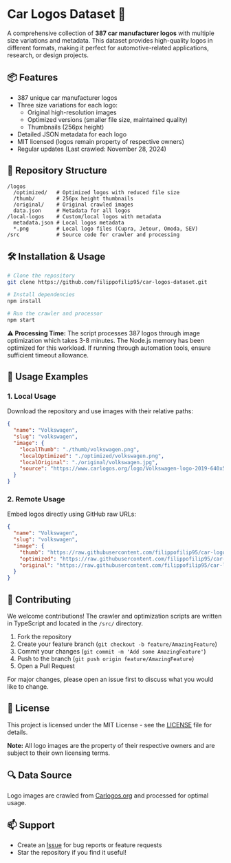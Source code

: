 # Car Logos Dataset 🚗

A comprehensive collection of **387 car manufacturer logos** with multiple size variations and metadata. This dataset provides high-quality logos in different formats, making it perfect for automotive-related applications, research, or design projects.

## 📦 Features

- 387 unique car manufacturer logos
- Three size variations for each logo:
    - Original high-resolution images
    - Optimized versions (smaller file size, maintained quality)
    - Thumbnails (256px height)
- Detailed JSON metadata for each logo
- MIT licensed (logos remain property of respective owners)
- Regular updates (Last crawled: November 28, 2024)

## 📂 Repository Structure

```
/logos
  /optimized/   # Optimized logos with reduced file size
  /thumb/       # 256px height thumbnails
  /original/    # Original crawled images
  data.json     # Metadata for all logos
/local-logos    # Custom/local logos with metadata
  metadata.json # Local logos metadata
  *.png         # Local logo files (Cupra, Jetour, Omoda, SEV)
/src            # Source code for crawler and processing
```

## 🛠 Installation & Usage

```bash
# Clone the repository
git clone https://github.com/filippofilip95/car-logos-dataset.git

# Install dependencies
npm install

# Run the crawler and processor
npm start
```

**⚠️ Processing Time:** The script processes 387 logos through image optimization which takes 3-8 minutes. The Node.js memory has been optimized for this workload. If running through automation tools, ensure sufficient timeout allowance.

## 📝 Usage Examples

### 1. Local Usage

Download the repository and use images with their relative paths:

```json
{
  "name": "Volkswagen",
  "slug": "volkswagen",
  "image": {
    "localThumb": "./thumb/volkswagen.png",
    "localOptimized": "./optimized/volkswagen.png",
    "localOriginal": "./original/volkswagen.jpg",
    "source": "https://www.carlogos.org/logo/Volkswagen-logo-2019-640x500.jpg"
  }
}
```

### 2. Remote Usage

Embed logos directly using GitHub raw URLs:

```json
{
  "name": "Volkswagen",
  "slug": "volkswagen",
  "image": {
    "thumb": "https://raw.githubusercontent.com/filippofilip95/car-logos-dataset/master/logos/thumb/volkswagen.png",
    "optimized": "https://raw.githubusercontent.com/filippofilip95/car-logos-dataset/master/logos/optimized/volkswagen.png",
    "original": "https://raw.githubusercontent.com/filippofilip95/car-logos-dataset/master/logos/original/volkswagen.jpg"
  }
}
```

## 🤝 Contributing

We welcome contributions! The crawler and optimization scripts are written in TypeScript and located in the `/src/` directory.

1. Fork the repository
2. Create your feature branch (`git checkout -b feature/AmazingFeature`)
3. Commit your changes (`git commit -m 'Add some AmazingFeature'`)
4. Push to the branch (`git push origin feature/AmazingFeature`)
5. Open a Pull Request

For major changes, please open an issue first to discuss what you would like to change.

## 📄 License

This project is licensed under the MIT License - see the [LICENSE](LICENSE) file for details.

**Note:** All logo images are the property of their respective owners and are subject to their own licensing terms.

## 🔍 Data Source

Logo images are crawled from [Carlogos.org](https://www.carlogos.org/) and processed for optimal usage.

## 📫 Support

- Create an [Issue](https://github.com/filippofilip95/car-logos-dataset/issues) for bug reports or feature requests
- Star the repository if you find it useful!
